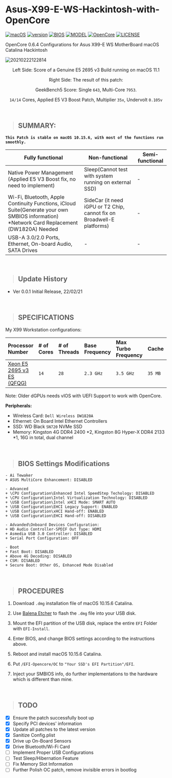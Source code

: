 # Asus-X99-E-WS-Hackintosh-with-OpenCore

[![macOS](https://img.shields.io/badge/macOS-Catalina-yellow.svg)](https://www.apple.com/macos/catalina/)
[![version](https://img.shields.io/badge/10.15.6-yellow)](https://support.apple.com/en-us/HT210642)
[![BIOS](https://img.shields.io/badge/BIOS-3502-blue)]()
[![MODEL](https://img.shields.io/badge/X99-E_WS-blue)](https://www.asus.com/tw/Motherboards/X99E_WS/)
[![OpenCore](https://img.shields.io/badge/OpenCore-0.6.4-green)](https://github.com/acidanthera/OpenCorePkg)
[![LICENSE](https://img.shields.io/badge/license-MIT-green)]()

OpenCore 0.6.4 Configurations for Asus X99-E WS MotherBoard macOS Catalina Hackintosh

![20210222122814](https://cdn.jsdelivr.net/gh/KirisameMarisaa/KirisameMarisaa.github.io/img/blogpost_images/20210222122814.png)

<center>

Left Side: Score of a Genuine E5 2695 v3 Build running on macOS 11.1

Right Side: The result of this patch:

GeekBench5 Score: Single `643`, Multi-Core `7953`. 

`14/14` Cores, Applied E5 V3 Boost Patch, Multiplier `35x`, Undervolt `0.105v`

</center>

<br>

> ## SUMMARY:

**`This Patch is stable on macOS 10.15.6, with most of the functions run smoothly. `**


| Fully functional | Non-functional | Semi-functional |
| ---------------- | -------------- | ------------------------------------------------------ |
| Native Power Management (Applied E5 V3 Boost fix, no need to implement)| Sleep(Cannot test with system running on external SSD) | - |
| Wi-Fi, Bluetooth, Apple Continuity Functions, iCloud Suite(Generate your own SMBIOS information) *Network Card Replacement (DW1820A) Needed               |  SideCar (it need iGPU or T2 Chip, cannot fix on Broadwell-E platforms)   | -  |
| USB-A 3.0/2.0 Ports, Ethernet, On-board Audio, SATA Drives               | -  | - | - |

<br>

>## Update History
- Ver 0.0.1 Initial Release, 22/02/21

<br>

> ## SPECIFICATIONS

My X99 Workstation configurations:

| Processor Number                                                                                                                   | # of Cores | # of Threads | Base Frequency | Max Turbo Frequency | Cache | Memory Types | Graphics      |
| :--------------------------------------------------------------------------------------------------------------------------------- | :--------- | :----------- | :------------- | :------------------ | :---- | :----------- | :------------ |
| [Xeon E5 2695 v3 ES (QFQG)](https://ark.intel.com/content/www/us/en/ark/products/81057/intel-xeon-processor-e5-2695-v3-35m-cache-2-30-ghz.html) | `14`          | `28`            | `2.3 GHz`        | `3.5 GHz`             | `35 MB`  | `DDR4-2133`  | `XFX HD7970 3GB` |

Note: Older dGPUs needs vIOS with UEFI Support to work with OpenCore. 

**Peripherals:**


- Wireless Card: `Dell Wireless DW1820A`<br>
- Ethernet: On Board Intel Ethernet Controllers
- SSD: WD Black `SN720` NVMe SSD 
- Memory: Kingston 4G DDR4 2400 *2, Kingston 8G Hyper-X DDR4 2133 *1, 16G in total, dual channel
			
<br>

>## BIOS Settings Modifications
```
- Ai Tewaker
+ ASUS MultiCore Enhancement: DISABLED

- Advanced
+ \CPU Configuration\Enhanced Intel SpeedStep Techology: DISABLED
+ \CPU Configuration\Intel Virtualization Technology: DISABLED
+ \USB Configuration\Intel xHCI Mode: SMART AUTO
+ \USB Configuration\EHCI Legacy Support: ENABLED
+ \USB Configuration\xHCI Hand-off: ENABLED
+ \USB Configuration\EHCI Hand-off: DISABLED

- Advanded\Onboard Devices Configuration: 
+ HD Audio Controller-SPDIF Out Type: HDMI
+ Asmedia USB 3.0 Controller: DISABLED
+ Serial Port Configuration: OFF

- Boot
+ Fast Boot: DISABLED
+ Above 4G Decoding: DISABLED
+ CSM: DISABLED
+ Secure Boot: Other OS, Enhanced Mode Disabled
```

<br>

>## PROCEDURES

1. Download `.dmg` installation file of macOS 10.15.6 Catalina. 

2. Use [Balena Etcher](https://www.balena.io/etcher/) to flash the `.dmg` file into your USB disk. 

3. Mount the EFI partition of the USB disk, replace the entire `EFI` Folder with `EFI-Install`. 

4. Enter BIOS, and change BIOS settings according to the instructions above.

5. Reboot and install macOS 10.15.6 Catalina. 

6. Put `/EFI-Opencore/OC` to `"Your SSD's EFI Partition"/EFI`. 

7. Inject your SMBIOS info, do further implementations to the hardware which is different than mine. 

<br>

>## TODO
- [x] Ensure the patch successfully boot up
- [x] Specify PCI devices' information
- [x] Update all patches to the latest version
- [x] Sanitize Config.plist
- [x] Drive up On-Board Sensors
- [x] Drive Bluetooth/Wi-Fi Card
- [ ] Implement Proper USB Configurations
- [ ] Test Sleep/Hibernation Feature
- [ ] Fix Memory Slot Information
- [ ] Further Polish OC patch, remove invisible errors in bootlog

<br>




